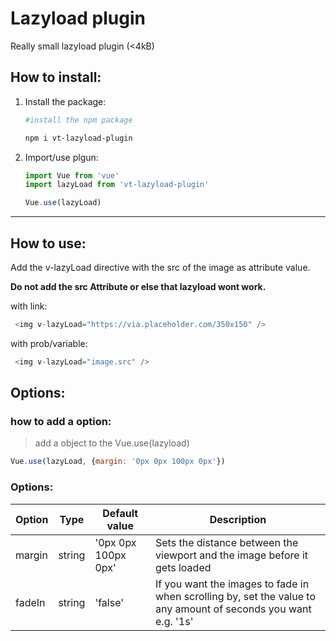 # Lazyload plugin
Really small lazyload plugin (<4kB)
## How to install:
1. Install the package:
    ``` bash
    #install the npm package

    npm i vt-lazyload-plugin
    ```
2.  Import/use plgun:
    ``` javascript
    import Vue from 'vue'
    import lazyLoad from 'vt-lazyload-plugin'

    Vue.use(lazyLoad)
    ```

---
## How to use:
Add the v-lazyLoad directive with the src of the image as attribute value.

**Do not add the src Attribute or else that lazyload wont work.**

with link:
```javascript
 <img v-lazyLoad="https://via.placeholder.com/350x150" />
```

with prob/variable:
```javascript
 <img v-lazyLoad="image.src" />
```

## Options:

### how to add a option:
>add a object to the Vue.use(lazyload) 
```javascript
Vue.use(lazyLoad, {margin: '0px 0px 100px 0px'})
```

### Options:
|Option|Type|Default value|Description|
| ---- | -- | ----------- | --------- |
|margin|string|'0px 0px 100px 0px'|Sets the distance between the viewport and the image before it gets loaded|
|fadeIn|string|'false'|If you want the images to fade in when scrolling by, set the value to any amount of seconds you want e.g. '1s'|